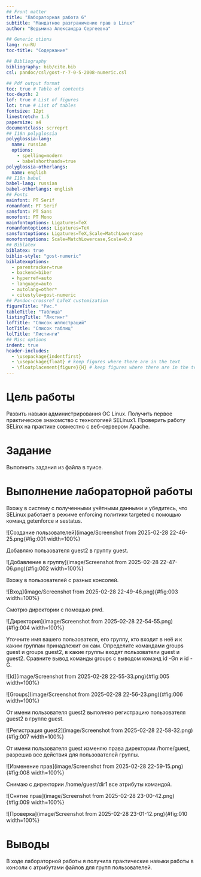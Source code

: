 ```yaml
---
## Front matter
title: "Лабораторная работа 6" 
subtitle: "Мандатное разграничение прав в Linux"
author: "Ведьмина Александра Сергеевна"

## Generic otions
lang: ru-RU
toc-title: "Содержание"

## Bibliography
bibliography: bib/cite.bib
csl: pandoc/csl/gost-r-7-0-5-2008-numeric.csl

## Pdf output format
toc: true # Table of contents
toc-depth: 2
lof: true # List of figures
lot: true # List of tables
fontsize: 12pt
linestretch: 1.5
papersize: a4
documentclass: scrreprt
## I18n polyglossia
polyglossia-lang:
  name: russian
  options:
	- spelling=modern
	- babelshorthands=true
polyglossia-otherlangs:
  name: english
## I18n babel
babel-lang: russian
babel-otherlangs: english
## Fonts
mainfont: PT Serif
romanfont: PT Serif
sansfont: PT Sans
monofont: PT Mono
mainfontoptions: Ligatures=TeX
romanfontoptions: Ligatures=TeX
sansfontoptions: Ligatures=TeX,Scale=MatchLowercase
monofontoptions: Scale=MatchLowercase,Scale=0.9
## Biblatex
biblatex: true
biblio-style: "gost-numeric"
biblatexoptions:
  - parentracker=true
  - backend=biber
  - hyperref=auto
  - language=auto
  - autolang=other*
  - citestyle=gost-numeric
## Pandoc-crossref LaTeX customization
figureTitle: "Рис."
tableTitle: "Таблица"
listingTitle: "Листинг"
lofTitle: "Список иллюстраций"
lotTitle: "Список таблиц"
lolTitle: "Листинги"
## Misc options
indent: true
header-includes:
  - \usepackage{indentfirst}
  - \usepackage{float} # keep figures where there are in the text
  - \floatplacement{figure}{H} # keep figures where there are in the text
---
```


# Цель работы

Развить навыки администрирования ОС Linux. Получить первое практическое знакомство с технологией SELinux1.
Проверить работу SELinx на практике совместно с веб-сервером
Apache.

# Задание

Выполнить задания из файла в туисе.

# Выполнение лабораторной работы

Вхожу в систему с полученными учётными данными и убедитесь, что
SELinux работает в режиме enforcing политики targeted с помощью команд getenforce и sestatus.

![Создание пользователей](image/Screenshot from 2025-02-28 22-46-25.png{#fig:001 width=100%}

Добавляю пользователя guest2 в группу guest.

![Добавление в группу](image/Screenshot from 2025-02-28 22-47-06.png){#fig:002 width=100%}

Вхожу в пользователей с разных консолей.

![Вход](image/Screenshot from 2025-02-28 22-49-46.png){#fig:003 width=100%}

Смотрю директории с помощью pwd.

![Директория](image/Screenshot from 2025-02-28 22-54-55.png){#fig:004 width=100%}

Уточните имя вашего пользователя, его группу, кто входит в неё и к каким группам принадлежит он сам. Определите командами groups guest и groups guest2, в какие группы входят пользователи guest и guest2. Сравните вывод команды groups с выводом команд id -Gn и id -G.

![Id](image/Screenshot from 2025-02-28 22-55-33.png){#fig:005 width=100%}

![Groups](image/Screenshot from 2025-02-28 22-56-23.png){#fig:006 width=100%}

От имени пользователя guest2 выполняю регистрацию пользователя guest2 в группе guest.

![Регистрация guest2](image/Screenshot from 2025-02-28 22-58-32.png){#fig:007 width=100%}

От имени пользователя guest изменяю права директории /home/guest, разрешив все действия для пользователей группы.

![Изменение прав](image/Screenshot from 2025-02-28 22-59-15.png){#fig:008 width=100%}

Снимаю с директории /home/guest/dir1 все атрибуты командой.

![Снятие прав](image/Screenshot from 2025-02-28 23-00-42.png){#fig:009 width=100%}

![Проверка](image/Screenshot from 2025-02-28 23-01-12.png){#fig:010 width=100%}

# Выводы

В ходе лабораторной работы я получила практические навыки работы в консоли с атрибутами файлов для групп пользователей.


